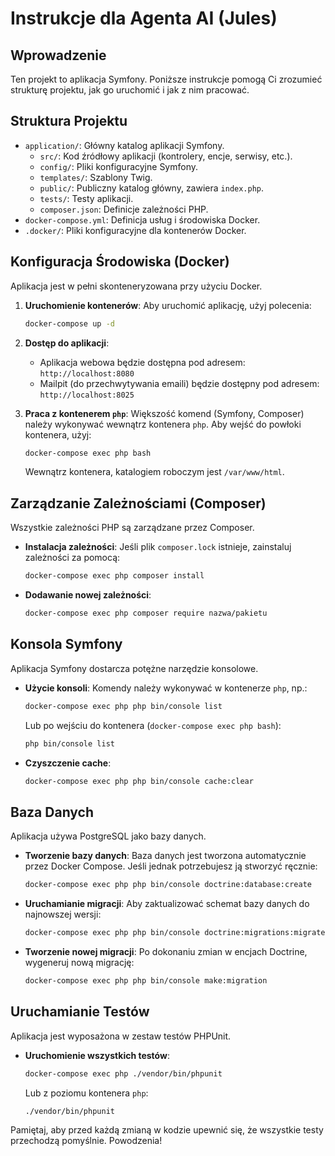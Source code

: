# Instrukcje dla Agenta AI (Jules)

## Wprowadzenie

Ten projekt to aplikacja Symfony. Poniższe instrukcje pomogą Ci zrozumieć strukturę projektu, jak go uruchomić i jak z nim pracować.

## Struktura Projektu

- `application/`: Główny katalog aplikacji Symfony.
  - `src/`: Kod źródłowy aplikacji (kontrolery, encje, serwisy, etc.).
  - `config/`: Pliki konfiguracyjne Symfony.
  - `templates/`: Szablony Twig.
  - `public/`: Publiczny katalog główny, zawiera `index.php`.
  - `tests/`: Testy aplikacji.
  - `composer.json`: Definicje zależności PHP.
- `docker-compose.yml`: Definicja usług i środowiska Docker.
- `.docker/`: Pliki konfiguracyjne dla kontenerów Docker.

## Konfiguracja Środowiska (Docker)

Aplikacja jest w pełni skonteneryzowana przy użyciu Docker.

1.  **Uruchomienie kontenerów**:
    Aby uruchomić aplikację, użyj polecenia:
    ```bash
    docker-compose up -d
    ```

2.  **Dostęp do aplikacji**:
    - Aplikacja webowa będzie dostępna pod adresem: `http://localhost:8080`
    - Mailpit (do przechwytywania emaili) będzie dostępny pod adresem: `http://localhost:8025`

3.  **Praca z kontenerem `php`**:
    Większość komend (Symfony, Composer) należy wykonywać wewnątrz kontenera `php`. Aby wejść do powłoki kontenera, użyj:
    ```bash
    docker-compose exec php bash
    ```
    Wewnątrz kontenera, katalogiem roboczym jest `/var/www/html`.

## Zarządzanie Zależnościami (Composer)

Wszystkie zależności PHP są zarządzane przez Composer.

- **Instalacja zależności**:
  Jeśli plik `composer.lock` istnieje, zainstaluj zależności za pomocą:
  ```bash
  docker-compose exec php composer install
  ```

- **Dodawanie nowej zależności**:
  ```bash
  docker-compose exec php composer require nazwa/pakietu
  ```

## Konsola Symfony

Aplikacja Symfony dostarcza potężne narzędzie konsolowe.

- **Użycie konsoli**:
  Komendy należy wykonywać w kontenerze `php`, np.:
  ```bash
  docker-compose exec php php bin/console list
  ```
  Lub po wejściu do kontenera (`docker-compose exec php bash`):
  ```bash
  php bin/console list
  ```

- **Czyszczenie cache**:
  ```bash
  docker-compose exec php php bin/console cache:clear
  ```

## Baza Danych

Aplikacja używa PostgreSQL jako bazy danych.

- **Tworzenie bazy danych**:
  Baza danych jest tworzona automatycznie przez Docker Compose. Jeśli jednak potrzebujesz ją stworzyć ręcznie:
  ```bash
  docker-compose exec php php bin/console doctrine:database:create
  ```

- **Uruchamianie migracji**:
  Aby zaktualizować schemat bazy danych do najnowszej wersji:
  ```bash
  docker-compose exec php php bin/console doctrine:migrations:migrate
  ```

- **Tworzenie nowej migracji**:
  Po dokonaniu zmian w encjach Doctrine, wygeneruj nową migrację:
  ```bash
  docker-compose exec php php bin/console make:migration
  ```

## Uruchamianie Testów

Aplikacja jest wyposażona w zestaw testów PHPUnit.

- **Uruchomienie wszystkich testów**:
  ```bash
  docker-compose exec php ./vendor/bin/phpunit
  ```
  Lub z poziomu kontenera `php`:
  ```bash
  ./vendor/bin/phpunit
  ```

Pamiętaj, aby przed każdą zmianą w kodzie upewnić się, że wszystkie testy przechodzą pomyślnie. Powodzenia!